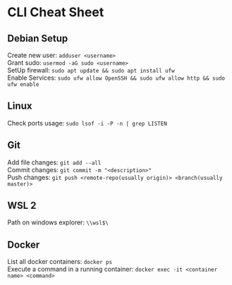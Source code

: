 # CLI Cheat Sheet
## Debian Setup
Create new user: `adduser <username>`<br/>
Grant sudo: `usermod -aG sudo <username>`<br/>
SetUp firewall: `sudo apt update && sudo apt install ufw`<br/>
Enable Services: `sudo ufw allow OpenSSH && sudo ufw allow http && sudo ufw enable`<br/>
## Linux
Check ports usage: `sudo lsof -i -P -n | grep LISTEN`
## Git
Add file changes: `git add --all`<br/>
Commit changes: `git commit -m "<description>"`<br/>
Push changes: `git push <remote-repo(usually origin)> <branch(usually master)>`
## WSL 2
Path on windows explorer: `\\wsl$\`
## Docker
List all docker containers: `docker ps`<br/>
Execute a command in a running container: `docker exec -it <container name> <command>`
